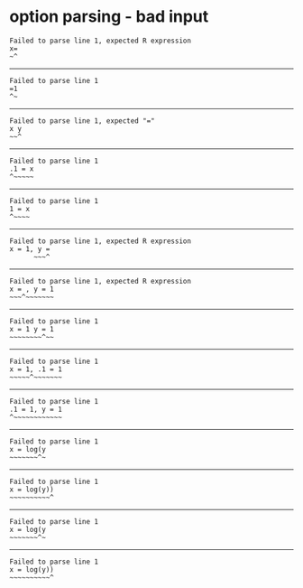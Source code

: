 # option parsing - bad input

    Failed to parse line 1, expected R expression
    x=
    ~^
    

---

    Failed to parse line 1
    =1
    ^~
    

---

    Failed to parse line 1, expected "="
    x y
    ~~^
    

---

    Failed to parse line 1
    .1 = x
    ^~~~~~
    

---

    Failed to parse line 1
    1 = x
    ^~~~~
    

---

    Failed to parse line 1, expected R expression
    x = 1, y =
          ~~~^
    

---

    Failed to parse line 1, expected R expression
    x = , y = 1
    ~~~^~~~~~~~
    

---

    Failed to parse line 1
    x = 1 y = 1
    ~~~~~~~~^~~
    

---

    Failed to parse line 1
    x = 1, .1 = 1
    ~~~~~^~~~~~~~
    

---

    Failed to parse line 1
    .1 = 1, y = 1
    ^~~~~~~~~~~~~
    

---

    Failed to parse line 1
    x = log(y
    ~~~~~~~^~
    

---

    Failed to parse line 1
    x = log(y))
    ~~~~~~~~~~^
    

---

    Failed to parse line 1
    x = log(y
    ~~~~~~~^~
    

---

    Failed to parse line 1
    x = log(y))
    ~~~~~~~~~~^
    

